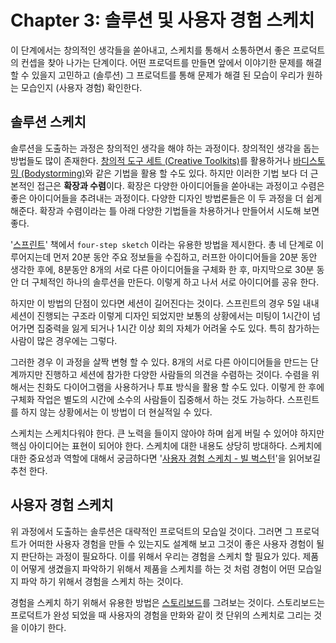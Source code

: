 # Chapter 3: 솔루션 및 사용자 경험 스케치

이 단계에서는 창의적인 생각들을 쏟아내고, 스케치를 통해서 소통하면서 좋은 프로덕트의 컨셉을 찾아 나가는 단계이다. 어떤 프로덕트를 만들면 앞에서 이야기한 문제를 해결 할 수 있을지 고민하고 (솔루션) 그 프로덕트를 통해 문제가 해결 된 모습이 우리가 원하는 모습인지 (사용자 경험) 확인한다.

## 솔루션 스케치

솔루션을 도출하는 과정은 창의적인 생각을 해야 하는 과정이다. 창의적인 생각을 돕는 방법들도 많이 존재한다. [창의적 도구 세트 (Creative Toolkits)](http://designmethod.korea.ac.kr/design-method/creative-toolkit/)를 활용하거나 [바디스토밍 (Bodystorming)](http://designmethod.korea.ac.kr/design-method/bodystorming/)와 같은 기법을 활용 할 수도 있다. 하지만 이러한 기법 보다 더 근본적인 접근은 **확장과 수렴**이다. 확장은 다양한 아이디어들을 쏟아내는 과정이고 수렴은 좋은 아이디어들을 추려내는 과정이다. 다양한 디자인 방법론들은 이 두 과정을 더 쉽게 해준다. 확장과 수렴이라는 틀 아래 다양한 기법들을 차용하거나 만들어서 시도해 보면 좋다.

'[스프린트](https://product.kyobobook.co.kr/detail/S000000597320)' 책에서 `four-step sketch` 이라는 유용한 방법을 제시한다. 총 네 단계로 이루어지는데 먼저 20분 동안 주요 정보들을 수집하고, 러프한 아이디어들을 20분 동안 생각한 후에, 8분동안 8개의 서로 다른 아이디어들을 구체화 한 후, 마지막으로 30분 동안 더 구체적인 하나의 솔루션을 만든다. 이렇게 하고 나서 서로 아이디어를 공유 한다.

하지만 이 방법의 단점이 있다면 세션이 길어진다는 것이다. 스프린트의 경우 5일 내내 세션이 진행되는 구조라 이렇게 디자인 되었지만 보통의 상황에서는 미팅이 1시간이 넘어가면 집중력을 잃게 되거나 1시간 이상 회의 자체가 어려울 수도 있다. 특히 참가하는 사람이 많은 경우에는 그렇다.

그러한 경우 이 과정을 살짝 변형 할 수 있다. 8개의 서로 다른 아이디어들을 만드는 단계까지만 진행하고 세션에 참가한 다양한 사람들의 의견을 수렴하는 것이다. 수렴을 위해서는 친화도 다이어그램을 사용하거나 투표 방식을 활용 할 수도 있다. 이렇게 한 후에 구체화 작업은 별도의 시간에 소수의 사람들이 집중해서 하는 것도 가능하다. 스프린트를 하지 않는 상황에서는 이 방법이 더 현실적일 수 있다.

스케치는 스케치다워야 한다. 큰 노력을 들이지 않아야 하며 쉽게 버릴 수 있어야 하지만 핵심 아이디어는 표현이 되어야 한다. 스케치에 대한 내용도 상당히 방대하다. 스케치에 대한 중요성과 역할에 대해서 궁금하다면 '[사용자 경험 스케치 - 빌 벅스턴](https://product.kyobobook.co.kr/detail/S000001469856)'을 읽어보길 추천 한다.

## 사용자 경험 스케치

위 과정에서 도출하는 솔루션은 대략적인 프로덕트의 모습일 것이다. 그러면 그 프로덕트가 어떠한 사용자 경험을 만들 수 있는지도 설계해 보고 그것이 좋은 사용자 경험이 될지 판단하는 과정이 필요하다. 이를 위해서 우리는 경험을 스케치 할 필요가 있다. 제품이 어떻게 생겼을지 파악하기 위해서 제품을 스케치를 하는 것 처럼 경험이 어떤 모습일지 파악 하기 위해서 경험을 스케치 하는 것이다.

경험을 스케치 하기 위해서 유용한 방법은 [스토리보드](https://www.nngroup.com/articles/storyboards-visualize-ideas/)를 그려보는 것이다. 스토리보드는 프로덕트가 완성 되었을 때 사용자의 경험을 만화와 같이 컷 단위의 스케치로 그리는 것을 이야기 한다.
